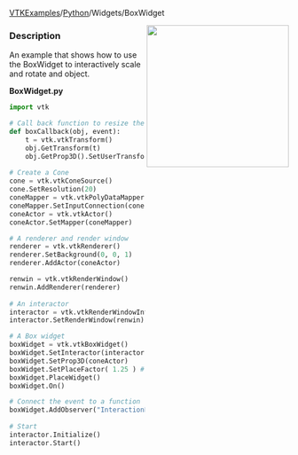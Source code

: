 [VTKExamples](/home/)/[Python](/Python)/Widgets/BoxWidget

<img align="right" src="https://github.com/lorensen/VTKExamples/blob/gh-pages/Testing/Baseline/Widgets/TestBoxWidget.png?raw=true" width="256" />

### Description
[]([File:VTK_Examples_Python_Widgets_BoxWidget.png])

An example that shows how to use the BoxWidget to interactively scale and rotate and object.

**BoxWidget.py**
```python
import vtk

# Call back function to resize the cone
def boxCallback(obj, event):
    t = vtk.vtkTransform()
    obj.GetTransform(t)
    obj.GetProp3D().SetUserTransform( t )
    
# Create a Cone
cone = vtk.vtkConeSource()
cone.SetResolution(20)
coneMapper = vtk.vtkPolyDataMapper()
coneMapper.SetInputConnection(cone.GetOutputPort())
coneActor = vtk.vtkActor()
coneActor.SetMapper(coneMapper)

# A renderer and render window
renderer = vtk.vtkRenderer()
renderer.SetBackground(0, 0, 1)
renderer.AddActor(coneActor)

renwin = vtk.vtkRenderWindow()
renwin.AddRenderer(renderer)
 
# An interactor
interactor = vtk.vtkRenderWindowInteractor()
interactor.SetRenderWindow(renwin)

# A Box widget
boxWidget = vtk.vtkBoxWidget()
boxWidget.SetInteractor(interactor)
boxWidget.SetProp3D(coneActor)
boxWidget.SetPlaceFactor( 1.25 ) # Make the box 1.25x larger than the actor
boxWidget.PlaceWidget()
boxWidget.On()

# Connect the event to a function
boxWidget.AddObserver("InteractionEvent", boxCallback)
 
# Start
interactor.Initialize()
interactor.Start()
```
